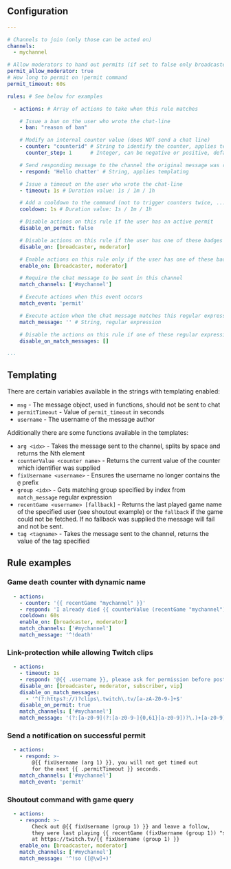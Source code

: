 ## Configuration

```yaml
---

# Channels to join (only those can be acted on)
channels:
  - mychannel

# Allow moderators to hand out permits (if set to false only broadcaster can do this)
permit_allow_moderator: true
# How long to permit on !permit command
permit_timeout: 60s

rules: # See below for examples

  - actions: # Array of actions to take when this rule matches

    # Issue a ban on the user who wrote the chat-line
    - ban: "reason of ban"

    # Modify an internal counter value (does NOT send a chat line)
    - counter: "counterid" # String to identify the counter, applies templating
      counter_step: 1      # Integer, can be negative or positive, default: +1

    # Send responding message to the channel the original message was received in
    - respond: 'Hello chatter' # String, applies templating

    # Issue a timeout on the user who wrote the chat-line
    - timeout: 1s # Duration value: 1s / 1m / 1h

    # Add a cooldown to the command (not to trigger counters twice, ...)
    cooldown: 1s # Duration value: 1s / 1m / 1h

    # Disable actions on this rule if the user has an active permit
    disable_on_permit: false

    # Disable actions on this rule if the user has one of these badges
    disable_on: [broadcaster, moderator]

    # Enable actions on this rule only if the user has one of these badges
    enable_on: [broadcaster, moderator]

    # Require the chat message to be sent in this channel
    match_channels: ['#mychannel']

    # Execute actions when this event occurs
    match_event: 'permit'

    # Execute action when the chat message matches this regular expression
    match_message: '' # String, regular expression

    # Disable the actions on this rule if one of these regular expression matches the chat message
    disable_on_match_messages: []

...
```

## Templating

There are certain variables available in the strings with templating enabled:

- `msg` - The message object, used in functions, should not be sent to chat
- `permitTimeout` - Value of `permit_timeout` in seconds
- `username` - The username of the message author

Additionally there are some functions available in the templates:

- `arg <idx>` - Takes the message sent to the channel, splits by space and returns the Nth element
- `counterValue <counter name>` - Returns the current value of the counter which identifier was supplied
- `fixUsername <username>` - Ensures the username no longer contains the `@` prefix
- `group <idx>` - Gets matching group specified by index from `match_message` regular expression
- `recentGame <username> [fallback]` - Returns the last played game name of the specified user (see shoutout example) or the `fallback` if the game could not be fetched. If no fallback was supplied the message will fail and not be sent.
- `tag <tagname>` - Takes the message sent to the channel, returns the value of the tag specified

## Rule examples

### Game death counter with dynamic name

```yaml
  - actions:
    - counter: '{{ recentGame "mychannel" }}'
    - respond: 'I already died {{ counterValue (recentGame "mychannel") }} times in {{ recentGame "mychannel" }}'
    cooldown: 60s
    enable_on: [broadcaster, moderator]
    match_channels: ['#mychannel']
    match_message: '^!death'
```

### Link-protection while allowing Twitch clips

```yaml
  - actions:
    - timeout: 1s
    - respond: '@{{ .username }}, please ask for permission before posting links.'
    disable_on: [broadcaster, moderator, subscriber, vip]
    disable_on_match_messages:
      - '^(?:https?://)?clips\.twitch\.tv/[a-zA-Z0-9-]+$'
    disable_on_permit: true
    match_channels: ['#mychannel']
    match_message: '(?:[a-z0-9](?:[a-z0-9-]{0,61}[a-z0-9])?\.)+[a-z0-9][a-z0-9-]{0,61}[a-z0-9]'
```

### Send a notification on successful permit

```yaml
  - actions:
    - respond: >-
        @{{ fixUsername (arg 1) }}, you will not get timed out
        for the next {{ .permitTimeout }} seconds.
    match_channels: ['#mychannel']
    match_event: 'permit'
```

### Shoutout command with game query

```yaml
  - actions:
    - respond: >-
        Check out @{{ fixUsername (group 1) }} and leave a follow,
        they were last playing {{ recentGame (fixUsername (group 1)) "something mysterious" }}
        at https://twitch.tv/{{ fixUsername (group 1) }}
    enable_on: [broadcaster, moderator]
    match_channels: ['#mychannel']
    match_message: '^!so ([@\w]+)'
```
